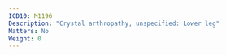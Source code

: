 ```yaml
---
ICD10: M1196
Description: "Crystal arthropathy, unspecified: Lower leg"
Matters: No
Weight: 0
---
```

